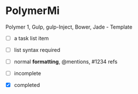 # PolymerMi
Polymer 1, Gulp, gulp-Inject, Bower, Jade - Template

- [ ] a task list item
- [ ] list syntax required
- [ ] normal **formatting**, @mentions, #1234 refs
- [ ] incomplete
- [x] completed

